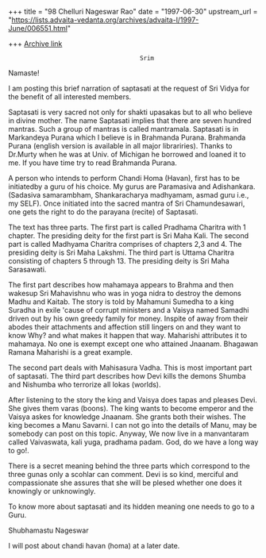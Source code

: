+++
title = "98 Chelluri Nageswar Rao"
date = "1997-06-30"
upstream_url = "https://lists.advaita-vedanta.org/archives/advaita-l/1997-June/006551.html"

+++
[Archive link](https://lists.advaita-vedanta.org/archives/advaita-l/1997-June/006551.html)

                                         Srim

Namaste!

I am posting this brief narration of saptasati at the request of Sri Vidya
for the benefit of all interested members.

Saptasati is very sacred not only for shakti upasakas but to all who believe
in divine mother.  The name Saptasati implies that there are seven hundred
mantras.  Such a group of mantras is called mantramala.  Saptasati is in
Markandeya Purana which I believe is in Brahmanda Purana.  Brahmanda Purana
(english version is available in all major librariries).   Thanks to Dr.Murty
when he was at Univ. of Michigan he borrowed and loaned it to me.  If you
have time try to read Brahmanda Purana.

A person who intends to perform Chandi Homa (Havan), first has to be
initiatedby a guru of his choice. My gurus are Paramasiva and Adishankara.
 (Sadasiva samarambham, Shankaracharya madhyamam, asmad guru i.e., my SELF).
 Once initiated into the sacred mantra of Sri Chamundesawari, one gets the
right to do the parayana (recite) of Saptasati.

The text has three parts.  The first part is called Pradhama Charitra with 1
chapter. The presiding deity for the first part is Sri Maha Kali.  The second
part is called Madhyama Charitra comprises of chapters 2,3 and 4.  The
presiding deity is Sri Maha Lakshmi.  The third part is Uttama Charitra
consisting of chapters 5 through 13.  The presiding deity is Sri Maha
Sarasawati.

The first part describes how mahamaya appears to Brahma and then wakesup Sri
Mahavishnu who was in yoga nidra to destroy the demons Madhu and Kaitab.  The
story is  told by Mahamuni Sumedha to a king Suradha in exile 'cause of
corrupt ministers and a Vaisya named Samadhi driven out by his own greedy
family for money. Inspite of away from their abodes their attachments and
affection still lingers on and they want to know Why? and what makes it
happen that way.  Maharishi attributes it to mahamaya.  No one is exempt
except one who attained Jnaanam.
Bhagawan Ramana Maharishi is a great example.

The second part deals with Mahisasura Vadha.  This is most important part of
saptasati.    The third part describes how Devi kills the demons Shumba and
Nishumba who terrorize all lokas (worlds).

After listening to the story the king and Vaisya does tapas and pleases Devi.
 She gives them varas (boons).  The king wants to become emperor and the
Vaisya askes for knowledge Jnaanam. She grants both their wishes.  The king
becomes a Manu Savarni. I can not go into the details of Manu, may be
somebody can post on this topic.    Anyway,  We now live in a manvantaram
called Vaivaswata, kali yuga, pradhama padam.   God, do we have a long way to
go!.

There is a secret meaning behind the three parts which correspond to the
three gunas only a scohlar can comment.   Devi is so kind, merciful and
compassionate she assures that she will be plesed whether one does it
knowingly or unknowingly.

To know more about saptasati and its hidden meaning one needs to go to a
Guru.

Shubhamastu                                   Nageswar

I will post about chandi havan (homa) at a later date.

